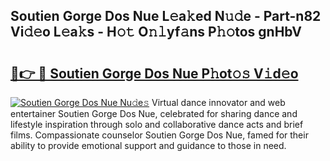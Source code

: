 ## Soutien Gorge Dos Nue L𝚎a𝚔ed N𝚞𝚍e - Part-n82 Vi𝚍𝚎o L𝚎a𝚔s - H𝚘𝚝 O𝚗𝚕yf𝚊ns P𝚑𝚘tos gnHbV

# <h2><a href="http://kfdrflp.oniu.top/?m=Soutien+Gorge+Dos+Nue">🔗👉 🔴 Soutien Gorge Dos Nue P𝚑ot𝚘𝚜 V𝚒d𝚎o</a></h2>

[![Soutien Gorge Dos Nue Nu𝚍e𝚜](https://i.imgur.com/0qMVB7G.gif)](http://kfdrflp.oniu.top/?m=Soutien+Gorge+Dos+Nue)
Virtual dance innovator and web entertainer Soutien Gorge Dos Nue, celebrated for sharing dance and lifestyle inspiration through solo and collaborative dance acts and brief films. Compassionate counselor Soutien Gorge Dos Nue, famed for their ability to provide emotional support and guidance to those in need.  
